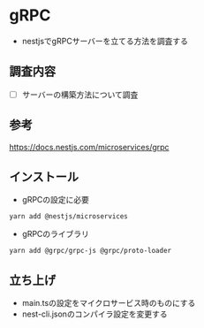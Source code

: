 # gRPC

- nestjsでgRPCサーバーを立てる方法を調査する

## 調査内容

- [ ] サーバーの構築方法について調査

## 参考

https://docs.nestjs.com/microservices/grpc

## インストール

- gRPCの設定に必要

```shell
yarn add @nestjs/microservices
```

- gRPCのライブラリ

```shell
yarn add @grpc/grpc-js @grpc/proto-loader
```

## 立ち上げ

- main.tsの設定をマイクロサービス時のものにする
- nest-cli.jsonのコンパイラ設定を変更する
